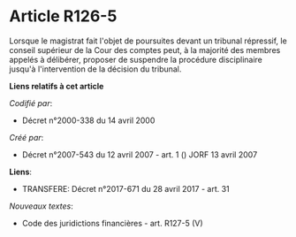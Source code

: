# Article R126-5

Lorsque le magistrat fait l'objet de poursuites devant un tribunal répressif, le conseil supérieur de la Cour des comptes
peut, à la majorité des membres appelés à délibérer, proposer de suspendre la procédure disciplinaire jusqu'à l'intervention
de la décision du tribunal.

**Liens relatifs à cet article**

_Codifié par_:

  - Décret n°2000-338 du 14 avril 2000

_Créé par_:

  - Décret n°2007-543 du 12 avril 2007 - art. 1 () JORF 13 avril 2007

**Liens**:

  - TRANSFERE: Décret n°2017-671 du 28 avril 2017 - art. 31

_Nouveaux textes_:

  - Code des juridictions financières - art. R127-5 (V)
